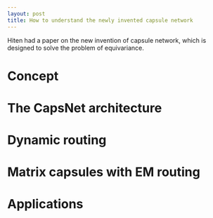 ```yaml
---
layout: post
title: How to understand the newly invented capsule network
---
```


Hiten had a paper on the new invention of capsule network, which is designed to solve the problem of equivariance.

# Concept

# The CapsNet architecture

# Dynamic routing


# Matrix capsules with EM routing



# Applications
